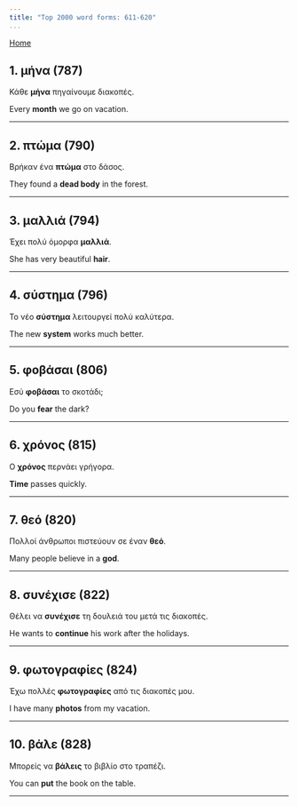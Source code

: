 ```yaml
---
title: "Top 2000 word forms: 611-620"
...
```


[Home](./) 

## 1. μήνα (787)

Κάθε **μήνα** πηγαίνουμε διακοπές.

Every **month** we go on vacation.

---

## 2. πτώμα (790)

Βρήκαν ένα **πτώμα** στο δάσος.  

They found a **dead body** in the forest.

---

## 3. μαλλιά (794)

Έχει πολύ όμορφα **μαλλιά**.

She has very beautiful **hair**.

---

## 4. σύστημα (796)

Το νέο **σύστημα** λειτουργεί πολύ καλύτερα.

The new **system** works much better.

---

## 5. φοβάσαι (806)

Εσύ **φοβάσαι** το σκοτάδι;  

Do you **fear** the dark?

---

## 6. χρόνος (815)

Ο **χρόνος** περνάει γρήγορα.

**Time** passes quickly.

---

## 7. θεό (820)

Πολλοί άνθρωποι πιστεύουν σε έναν **θεό**.  

Many people believe in a **god**.

---

## 8. συνέχισε (822)

Θέλει να **συνέχισε** τη δουλειά του μετά τις διακοπές.  

He wants to **continue** his work after the holidays.

---

## 9. φωτογραφίες (824)

Έχω πολλές **φωτογραφίες** από τις διακοπές μου.  

I have many **photos** from my vacation.

---

## 10. βάλε (828)

Μπορείς να **βάλεις** το βιβλίο στο τραπέζι.  

You can **put** the book on the table.

---

